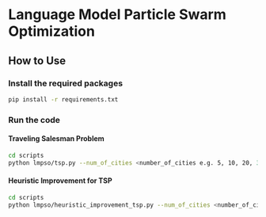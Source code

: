 # Language Model Particle Swarm Optimization

## How to Use

### Install the required packages

```bash
pip install -r requirements.txt
```

### Run the code

#### Traveling Salesman Problem

```bash
cd scripts
python lmpso/tsp.py --num_of_cities <number_of_cities e.g. 5, 10, 20, 30> --seed <seed for city positions>
```

#### Heuristic Improvement for TSP

```bash
cd scripts
python lmpso/heuristic_improvement_tsp.py --num_of_cities <number_of_cities e.g. 5, 10, 20, 30> --seed <seed for city positions>
```